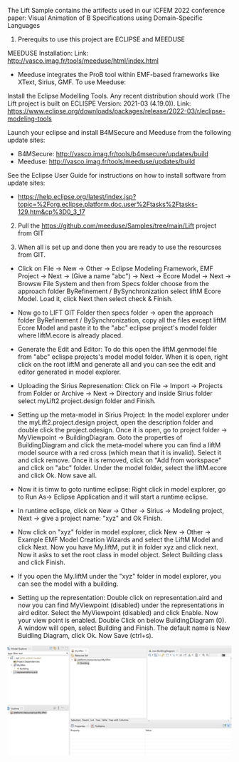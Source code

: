 The Lift Sample contains the artifects used in our ICFEM 2022 conference paper: Visual Animation of B Specifications using Domain-Specific Languages

1. Prerequits to use this project are ECLIPSE and MEEDUSE

MEEDUSE Installation: Link: http://vasco.imag.fr/tools/meeduse/html/index.html

- Meeduse integrates the ProB tool within EMF-based frameworks like XText, Sirius, GMF. To use Meeduse:

Install the Eclipse Modelling Tools. Any recent distribution should work (The Lift project is built on ECLISPE Version: 2021-03 (4.19.0)). Link: https://www.eclipse.org/downloads/packages/release/2022-03/r/eclipse-modeling-tools


Launch your eclipse and install B4MSecure and Meeduse from the following update sites:
- B4MSecure: http://vasco.imag.fr/tools/b4msecure/updates/build
- Meeduse: http://vasco.imag.fr/tools/meeduse/updates/build

See the Eclipse User Guide for instructions on how to install software from update sites:
- https://help.eclipse.org/latest/index.jsp?topic=%2Forg.eclipse.platform.doc.user%2Ftasks%2Ftasks-129.htm&cp%3D0_3_17

2. Pull the https://github.com/meeduse/Samples/tree/main/Lift project from GIT

3. When all is set up and done then you are ready to use the resourcses from GIT.

- Click on File -> New -> Other -> Eclipse Modeling Framework, EMF Project -> Next -> (Give a name "abc") -> Next -> Ecore Model -> Next -> Browsw File System and then from Specs folder choose from the approach folder ByRefinement / BySynchronization select liftM Ecore Model. Load it, click Next then select check & Finish.

- Now go to LIFT GIT Folder then specs folder -> open the approach folder ByRefinement / BySynchronization, copy all the files except liftM Ecore Model and paste it to the "abc" eclipse project's model folder where liftM.ecore is already placed. 

- Generate the Edit and Editor: To do this open the liftM.genmodel file from "abc" eclispe projects's model model folder. When it is open, right click on the root liftM and generate all and you can see the edit and editor generated in model explorer. 

- Uploading the Sirius Represenation: Click on File -> Import -> Projects from Folder or Archive -> Next -> Directory and inside Sirius folder select myLift2.project.design folder and Finish. 

- Setting up the meta-model in Sirius Project: In the model explorer under the myLift2.project.design project, open the description folder and double click the project.odesign. Once it is open, go to project folder -> MyViewpoint -> BuildingDiagram. Goto the properties of BuildingDiagram and click the meta-model where you can find a liftM model source with a red cross (which mean  that it is invalid). Select it and click remove. Once it is removed, click on "Add from workspace" and click on "abc" folder. Under the model folder, select the liftM.ecore and click Ok. Now save all. 

- Now it is timw to goto runtime eclipse: Right click in model explorer, go to Run As-> Eclipse Application and it will start a runtime eclipse. 

- In runtime eclispe, click on New -> Other -> Sirius -> Modeling project, Next -> give a project name: "xyz" and Ok Finish. 

- Now click on "xyz" folder in model explorer, click New -> Other -> Example EMF Model Creation Wizards and select the LiftM Model and click Next.  Now you have My.liftM, put it in folder xyz and click next. Now it asks to set the root class in model object. Select Building class and click Finish. 

- If you open the My.liftM under the "xyz" folder in model explorer, you can see the model with a building. 

- Setting up the representation: Double click on representation.aird and now you can find MyViewpoint (disabled) under the representations in aird editor. Select the MyViewpoint (disabled) and click Enable. Now your view point is enabled. Double Click on below BuildingDiagram (0). A window will open, select Building and Finish. The default name is New Buidling Diagram, click Ok. Now Save (ctrl+s).

![Screenshot](./Images/screenShot1.png)